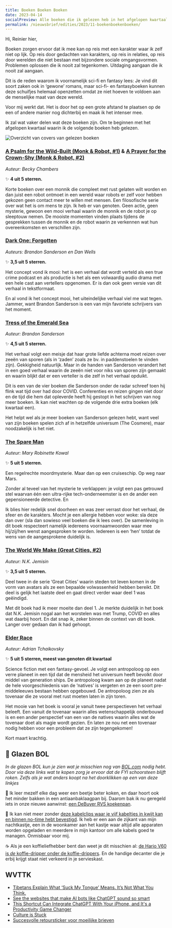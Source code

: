 ```yaml
---
title: Boeken Boeken Boeken
date: 2023-04-14
socialPreview: Alle boeken die ik gelezen heb in het afgelopen kwartaal en wat ik er van vond.
permalink: /nieuwsbrief/edities/2023/11-boekenboekenboeken/
---
```


Hi, Reinier hier,

Boeken zorgen ervoor dat ik mee kan op reis met een karakter waar ik zelf niet op lijk. Op reis door gedachten van karakters, op reis in relaties, op reis door werelden die niet bestaan met bijzondere sociale omgangsvormen. Problemen oplossen die ik nooit zal tegenkomen. Uitdaging aangaan die ik nooit zal aangaan.

Dit is de reden waarom ik voornamelijk sci-fi en fantasy lees: Je vind dit soort zaken ook in ‘gewone’ romans, maar sci-fi- en fantasyboeken kunnen deze schuifjes helemaal openzetten omdat ze niet hoeven te voldoen aan de menselijke maat van deze wereld.

Voor mij werkt dat. Het is door het op een grote afstand te plaatsen op de een of andere manier nog dichterbij en maak ik het intenser mee.

Ik zal wat vaker delen wat deze boeken zijn. Om te beginnen met het afgelopen kwartaal waarin ik de volgende boeken heb gelezen.

![Overzicht van covers van gelezen boeken](https://reinier.fyi/images/blog/books-2023q1.jpg)

### [A Psalm for the Wild-Built (Monk & Robot, #1)](https://www.goodreads.com/book/show/40864002-a-psalm-for-the-wild-built) & [A Prayer for the Crown-Shy (Monk & Robot, #2)](https://www.goodreads.com/book/show/40864030-a-prayer-for-the-crown-shy)

_Auteur: Becky Chambers_

✨ **4 uit 5 sterren.**

Korte boeken over een monnik die compleet met rust gelaten wilt worden en dan juist een robot ontmoet in een wereld waar robots er zelf voor hebben gekozen geen contact meer te willen met mensen. Een filosofische serie over wat het is om mens te zijn. Ik heb er van genoten. Geen actie, geen mysterie, gewoon een mooi verhaal waarin de monnik en de robot je op sleeptouw nemen. De mooiste momenten vinden plaats tijdens de gesprekken tussen de monnik en de robot waarin ze verkennen wat hun overeenkomsten en verschillen zijn.

### [Dark One: Forgotten](https://www.goodreads.com/book/show/60373696-dark-one)

_Auteurs: Brandon Sanderson en Dan Wells_

✨ **3,5 uit 5 sterren.**

Het concept vond ik mooi: het is een verhaal dat wordt verteld als een true crime podcast en als productie is het als een volwaardig audio drama met een hele cast aan vertellers opgenomen. Er is dan ook geen versie van dit verhaal in tekstformaat.

En al vond ik het concept mooi, het uiteindelijke verhaal viel me wat tegen. Jammer, want Brandon Sanderson is een van mijn favoriete schrijvers van het moment.

### [Tress of the Emerald Sea](https://www.goodreads.com/book/show/60531406-tress-of-the-emerald-sea)

_Auteur: Brandon Sanderson_

✨ **4,5 uit 5 sterren.**

Het verhaal volgt een meisje dat haar grote liefde achterna moet reizen over zeeën van sporen (als in ‘zaden’ zoals ze bv. in paddenstoelen te vinden zijn). Gekkigheid natuurlijk. Maar in de handen van Sanderson verandert het in een goed verhaal waarin de zeeën niet voor niks van sporen zijn gemaakt en waarin blijkt dat er een verteller is die zelf in het verhaal opduikt.

Dit is een van de vier boeken die Sanderson onder de radar schreef toen hij flink wat tijd over had door COVID. Conferenties en reizen gingen niet door en de tijd die hem dat opleverde heeft hij gestopt in het schrijven van nog meer boeken. Ik kan niet wachten op de volgende drie extra boeken (elk kwartaal een).

Het helpt wel als je meer boeken van Sanderson gelezen hebt, want veel van zijn boeken spelen zich af in hetzelfde universum (The Cosmere), maar noodzakelijk is het niet.

### [The Spare Man](https://www.goodreads.com/book/show/41892799-the-spare-man)

_Auteur: Mary Robinette Kowal_

✨ **5 uit 5 sterren.**

Een regelrechte moordmysterie. Maar dan op een cruiseschip. Op weg naar Mars.

Zonder al teveel van het mysterie te verklappen: je volgt een pas getrouwd stel waarvan één een ultra-rijke tech-onderneemster is en de ander een gepensioneerde detective. En

Ik blies hier redelijk snel doorheen en was zeer verrast door het verhaal, de sfeer en de karakters. Mocht je een allergie hebben voor woke: sla deze dan over (sla dan sowieso veel boeken die ik lees over). De samenleving in dit boek respecteert namelijk iedereens voornaamwoorden waar mee hij/zij/hen wenst aangesproken te worden. Iedereen is een ‘hen’ totdat de wens van de aangesprokene duidelijk is.

### [The World We Make (Great Cities, #2)](https://www.goodreads.com/book/show/60399181-the-world-we-make)

_Auteur: N.K. Jemisin_

✨ **3,5 uit 5 sterren.**

Deel twee in de serie ‘Great Cities’ waarin steden tot leven komen in de vorm van avatars als ze een bepaalde volwassenheid hebben bereikt. Dit deel is gelijk het laatste deel en gaat direct verder waar deel 1 was geëindigd.

Met dit boek had ik meer moeite dan deel 1. Je merkte duidelijk in het boek dat N.K. Jemisin nogal aan het worstelen was met Trump, COVID en alles wat daarbij hoort. En dat snap ik, zeker binnen de context van dit boek. Langer over gedaan dan ik had gehoopt.

### [Elder Race](https://www.goodreads.com/en/book/show/50663055)

_Auteur: Adrian Tchaikovsky_

✨ **5 uit 5 sterren, meest van genoten dit kwartaal**

Science fiction met een fantasy-gevoel. Je volgt een antropoloog op een verre planeet in een tijd dat de mensheid het universum heeft bevolkt door middel van generation ships. De antropoloog kwam aan op de planeet nadat de hele voorgeschiedenis van de ‘natives’ is vergeten en ze een soort pre-middeleeuws bestaan hebben opgebouwd. De antropoloog zien ze als tovenaar die ze vooral met rust moeten laten in zijn toren.

Het mooie van het boek is vooral je vanuit twee perspectieven het verhaal beleeft. Een vanuit de tovenaar waarin alles wetenschappelijk onderbouwd is en een ander perspectief van een van de natives waarin alles wat de tovenaar doet als magie wordt gezien. En laten ze nou net een tovenaar nodig hebben voor een probleem dat ze zijn tegengekomen!

Kort maart krachtig.

## 🔮 Glazen BOL

_In de glazen BOL kun je zien wat je misschien nog van [BOL.com](https://partner.bol.com/click/click?p=2&t=url&s=1066120&f=TXL&url=https%3A%2F%2Fwww.bol.com%2Fnl%2F&name=BOL%20homepage) nodig hebt. Door via deze links wat te kopen zorg je ervoor dat de FYI schoorsteen blijft roken. Zelfs als je wat anders koopt na het doorklikken op een van deze linkjes_

🍳 Ik leer mezelf elke dag weer een beetje beter koken, en daar hoort ook het minder bakken in een antiaanbaklaagpan bij. Daarom bak ik nu geregeld iets in onze nieuwe aanwinst: [een DeBuyer RVS koekenpan](https://partner.bol.com/click/click?p=2&t=url&s=1066120&f=TXL&url=https%3A%2F%2Fwww.bol.com%2Fnl%2Fnl%2Fp%2Fde-buyer-prim-appety-koekenpan-o-24cm-rvs%2F9200000132349211%2F&name=De%20Buyer%20Koekenpan).

🚠 Ik kan niet meer zonder [deze kabelclips waar je vijf kabeltjes in kwijt kan en binnen no-time hebt bevestigd](https://partner.bol.com/click/click?p=2&t=url&s=1066120&f=TXL&url=https%3A%2F%2Fwww.bol.com%2Fnl%2Fnl%2Fp%2Fmerkloos-2x-kabel-organiser-zwart-2x-kabel-clips-voor-5-kabels-zelfklevende-kabelclips-kabelklem-kabelhouder-kabelgoot-houder-kabel-management%2F9300000007725661%2F&name=Merkloos%202x%20Kabel%20Organiser). Ik heb er een aan de zijkant van mijn nachtkastje, een in de woonkamer aan het kastje waar altijd alle apparaten worden opgeladen en meerdere in mijn kantoor om alle kabels goed te managen. Onmisbaar voor mij.

☕️ Als je een koffieliefhebber bent dan weet je dit misschien al: [de Hario V60 is _de_ koffie-dripper onder de koffie-drippers](https://partner.bol.com/click/click?p=2&t=url&s=1066120&f=TXL&url=https%3A%2F%2Fwww.bol.com%2Fnl%2Fp%2Fhario-v60-drip-decanter-02%2F9200000040262918%2F&name=Hario%20V60%20Drip%20Decanter%2002). En de handige decanter die je erbij krijgt staat niet verkeerd in je servieskast.

## WVTTK

- [Tibetans Explain What ‘Suck My Tongue’ Means. It’s Not What You Think.](https://www.vice.com/en/article/jg5854/tibetans-explain-what-suck-my-tongue-means-dalai-lama-viral-video)
- [See the websites that make AI bots like ChatGPT sound so smart](https://www.washingtonpost.com/technology/interactive/2023/ai-chatbot-learning/)
- [This Shortcut Can Integrate ChatGPT With Your iPhone, and It's a Productivity Game Changer](https://www.inc.com/jason-aten/you-can-now-integrate-chatgpt-with-your-iphone-with-this-s-gpt-shortcut-from-federico-viticci-its-a-productivity-game-changer.html)
- [Culture is Stuck](https://lindynewsletter.beehiiv.com/p/culture-stuck)
- [Succesvolle retoursticker voor moeilijke brieven](https://www.binnenlandsbestuur.nl/digitaal/brief-te-ingewikkeld-stuur-hem-terug-met-de-steffie-sticker)

